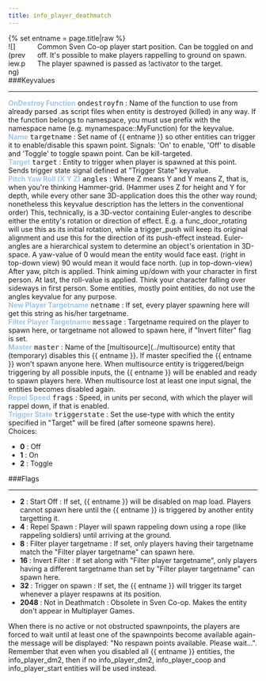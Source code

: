 ```yaml
---
title: info_player_deathmatch
---
```

<div>{% set entname = page.title|raw %}</div>
<div class="container previewimg">
<div class="columns">
<div class="imagepadding column col-auto" markdown="1">![](preview.png)</div>
<div class="column entityentry" markdown="1">Common Sven Co-op player start position. Can be toggled on and off. It's possible to make players rappelling to ground on spawn. The player spawned is passed as !activator to the target.</div>
</div>
</div>
###Keyvalues
<hr>
<div class="entityentry" markdown="1">
<span style="color:#9fc5e8;"><b>OnDestroy Function</b></span> <kbd  class="tooltip" data-tooltip="string">ondestroyfn</kbd> :
Name of the function to use from already parsed .as script files when entity is destroyed (killed) in any way. If the function belongs to namespace, you must use prefix with the namespace name (e.g. mynamespace::MyFunction) for the keyvalue.
</div>
<div class="entityentry" markdown="1">
<span style="color:#9fc5e8;"><b>Name</b></span> <kbd  class="tooltip" data-tooltip="target_source">targetname</kbd> :
Set name of {{ entname }} so other entities can trigger it to enable/disable this spawn point. Signals: 'On' to enable, 'Off' to disable and 'Toggle' to toggle spawn point. Can be kill-targeted.
</div>
<div class="entityentry" markdown="1">
<span style="color:#9fc5e8;"><b>Target</b></span> <kbd  class="tooltip" data-tooltip="target_destination">target</kbd> :
Entity to trigger when player is spawned at this point. Sends trigger state signal defined at "Trigger State" keyvalue.
</div>
<div class="entityentry" markdown="1">
<span style="color:#9fc5e8;"><b>Pitch Yaw Roll (X Y Z)</b></span> <kbd  class="tooltip" data-tooltip="string">angles</kbd> :
Where Z means Y and Y means Z, that is, when you're thinking Hammer-grid. (Hammer uses Z for height and Y for depth, while every other sane 3D-application does this the other way round; nonetheless this keyvalue description has the letters in the conventional order) This, technically, is a 3D-vector containing Euler-angles to describe either the entity's rotation or direction of effect. E.g. a func_door_rotating will use this as its initial rotation, while a trigger_push will keep its original alignment and use this for the direction of its push-effect instead. Euler-angles are a hierarchical system to determine an object's orientation in 3D-space. A yaw-value of 0 would mean the entity would face east. (right in top-down view) 90 would mean it would face north. (up in top-down-view) After yaw, pitch is applied. Think aiming up/down with your character in first person. At last, the roll-value is applied. Think your character falling over sideways in first person. Some entities, mostly point entities, do not use the angles keyvalue for any purpose.
</div>
<div class="entityentry" markdown="1">
<span style="color:#9fc5e8;"><b>New Player Targetname</b></span> <kbd  class="tooltip" data-tooltip="string">netname</kbd> :
If set, every player spawning here will get this string as his/her targetname.
</div>
<div class="entityentry" markdown="1">
<span style="color:#9fc5e8;"><b>Filter Player Targetname</b></span> <kbd  class="tooltip" data-tooltip="string">message</kbd> :
Targetname required on the player to spawn here, or targetname not allowed to spawn here, if "Invert filter" flag is set.
</div>
<div class="entityentry" markdown="1">
<span style="color:#9fc5e8;"><b>Master</b></span> <kbd  class="tooltip" data-tooltip="string">master</kbd> :
Name of the [multisource](../multisource) entity that (temporary) disables this {{ entname }}. If master specified the {{ entname }} won't spawn anyone here. When multisource entity is triggered/beign triggering by all possible inputs, the {{ entname }} will be enabled and ready to spawn players here. When multisource lost at least one input signal, the entities becomes disabled again.
</div>
<div class="entityentry" markdown="1">
<span style="color:#9fc5e8;"><b>Repel Speed</b></span> <kbd  class="tooltip" data-tooltip="string">frags</kbd> :
Speed, in units per second, with which the player will rappel down, if that is enabled.
</div>
<div class="entityentry" markdown="1">
<span style="color:#9fc5e8;"><b>Trigger State</b></span> <kbd  class="tooltip" data-tooltip="choices">triggerstate</kbd> :
Set the use-type with which the entity specified in "Target" will be fired (after someone spawns here).
<div class="accordion">
<input type="checkbox" id="accordion-1" name="accordion-checkbox" hidden>
<label class="accordion-header" for="accordion-1">
<i class="icon icon-arrow-right mr-1"></i>
Choices:
</label>
<div class="accordion-body">
<ul>
<li><b>0</b> : Off</li>
<li><b>1</b> : On</li>
<li><b>2</b> : Toggle</li>
</ul>
</div>
</div>
</div>
###Flags
<hr>
<div class="entityflags">
<ul>
<li class="imagepadding" markdown="1"><b>2 </b> : Start Off : If set, {{ entname }} will be disabled on map load. Players cannot spawn here until the {{ entname }} is triggered by another entity targetting it.</li>
<li class="imagepadding" markdown="1"><b>4 </b> : Repel Spawn : Player will spawn rappeling down using a rope (like rappeling soldiers) until arriving at the ground.</li>
<li class="imagepadding" markdown="1"><b>8 </b> : Filter player targetname : If set, only players having their targetname match the "Filter player targetname" can spawn here.</li>
<li class="imagepadding" markdown="1"><b>16 </b> : Invert Filter : If set along with "Filter player targetname", only players having a different targetname than set by "Filter player targetname" can spawn here.</li>
<li class="imagepadding" markdown="1"><b>32 </b> : Trigger on spawn : If set, the {{ entname }} will trigger its target whenever a player respawns at its position.</li>
<li class="imagepadding" markdown="1"><b>2048 </b> : Not in Deathmatch : Obsolete in Sven Co-op. Makes the entity don't appear in Multiplayer Games.</li>
</ul>
</div>
<div class="notices blue">When there is no active or not obstructed spawnpoints, the players are forced to wait until at least one of the spawnpoints become available again- the message will be displayed: "No respawn points available. Please wait...".</div>
<div class="notices blue">Remember that even when you disabled all {{ entname }} entities, the info_player_dm2, then if no info_player_dm2, info_player_coop and info_player_start entities will be used instead.</div>
